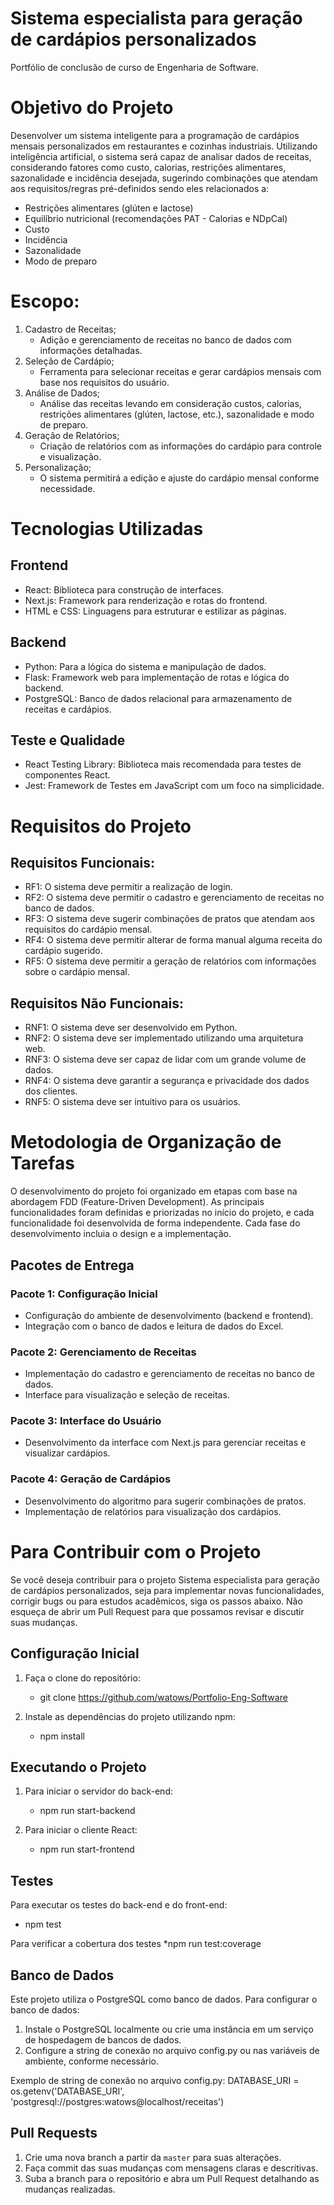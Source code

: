 # Sistema especialista para geração de cardápios personalizados
Portfólio de conclusão de curso de Engenharia de Software.

# Objetivo do Projeto
Desenvolver um sistema inteligente para a programação de cardápios mensais personalizados em restaurantes e cozinhas industriais. Utilizando inteligência artificial, o sistema será capaz de analisar dados de receitas, considerando fatores como custo, calorias, restrições alimentares, sazonalidade e incidência desejada, sugerindo combinações que atendam aos requisitos/regras pré-definidos sendo eles relacionados a:

* Restrições alimentares (glúten e lactose)
* Equilíbrio nutricional (recomendações PAT - Calorias e NDpCal)
* Custo
* Incidência
* Sazonalidade
* Modo de preparo

# Escopo:
1. Cadastro de Receitas;
   * Adição e gerenciamento de receitas no banco de dados com informações detalhadas.
2. Seleção de Cardápio;
   * Ferramenta para selecionar receitas e gerar cardápios mensais com base nos requisitos do usuário.
3. Análise de Dados;
   * Análise das receitas levando em consideração custos, calorias, restrições alimentares (glúten, lactose, etc.), sazonalidade e modo de preparo.
4. Geração de Relatórios;
   * Criação de relatórios com as informações do cardápio para controle e visualização.
5. Personalização;
   * O sistema permitirá a edição e ajuste do cardápio mensal conforme necessidade.

# Tecnologias Utilizadas
## Frontend
* React: Biblioteca para construção de interfaces.
* Next.js: Framework para renderização e rotas do frontend.
* HTML e CSS: Linguagens para estruturar e estilizar as páginas.

## Backend
* Python: Para a lógica do sistema e manipulação de dados.
* Flask: Framework web para implementação de rotas e lógica do backend.
* PostgreSQL: Banco de dados relacional para armazenamento de receitas e cardápios.

## Teste e Qualidade
* React Testing Library: Biblioteca mais recomendada para testes de componentes React.
* Jest: Framework de Testes em JavaScript com um foco na simplicidade.

# Requisitos do Projeto
## Requisitos Funcionais:
* RF1: O sistema deve permitir a realização de login.
* RF2: O sistema deve permitir o cadastro e gerenciamento de receitas no banco de dados.
* RF3: O sistema deve sugerir combinações de pratos que atendam aos requisitos do cardápio mensal.
* RF4: O sistema deve permitir alterar de forma manual alguma receita do cardápio sugerido.
* RF5: O sistema deve permitir a geração de relatórios com informações sobre o cardápio mensal.
## Requisitos Não Funcionais:
* RNF1: O sistema deve ser desenvolvido em Python.
* RNF2: O sistema deve ser implementado utilizando uma arquitetura web.
* RNF3: O sistema deve ser capaz de lidar com um grande volume de dados.
* RNF4: O sistema deve garantir a segurança e privacidade dos dados dos clientes.
* RNF5: O sistema deve ser intuitivo para os usuários.

# Metodologia de Organização de Tarefas
O desenvolvimento do projeto foi organizado em etapas com base na abordagem FDD (Feature-Driven Development). As principais funcionalidades foram definidas e priorizadas no início do projeto, e cada funcionalidade foi desenvolvida de forma independente. Cada fase do desenvolvimento incluia o design e a implementação.

## Pacotes de Entrega
### Pacote 1: Configuração Inicial
* Configuração do ambiente de desenvolvimento (backend e frontend).
* Integração com o banco de dados e leitura de dados do Excel.

### Pacote 2: Gerenciamento de Receitas
* Implementação do cadastro e gerenciamento de receitas no banco de dados.
* Interface para visualização e seleção de receitas.

### Pacote 3: Interface do Usuário
* Desenvolvimento da interface com Next.js para gerenciar receitas e visualizar cardápios.

### Pacote 4: Geração de Cardápios
* Desenvolvimento do algoritmo para sugerir combinações de pratos.
* Implementação de relatórios para visualização dos cardápios.

# Para Contribuir com o Projeto
Se você deseja contribuir para o projeto Sistema especialista para geração de cardápios personalizados, seja para implementar novas funcionalidades, corrigir bugs ou para estudos acadêmicos, siga os passos abaixo. Não esqueça de abrir um Pull Request para que possamos revisar e discutir suas mudanças.

## Configuração Inicial
1. Faça o clone do repositório:
   * git clone https://github.com/watows/Portfolio-Eng-Software
     
2. Instale as dependências do projeto utilizando npm:
   * npm install

## Executando o Projeto
1. Para iniciar o servidor do back-end:
   * npm run start-backend
     
2. Para iniciar o cliente React:
   * npm run start-frontend

## Testes
Para executar os testes do back-end e do front-end:
  * npm test

Para verificar a cobertura dos testes
  *npm run test:coverage

## Banco de Dados
Este projeto utiliza o PostgreSQL como banco de dados. Para configurar o banco de dados:

1. Instale o PostgreSQL localmente ou crie uma instância em um serviço de hospedagem de bancos de dados.
2. Configure a string de conexão no arquivo config.py ou nas variáveis de ambiente, conforme necessário.

Exemplo de string de conexão no arquivo config.py:
DATABASE_URI = os.getenv('DATABASE_URI', 'postgresql://postgres:watows@localhost/receitas')

## Pull Requests
1. Crie uma nova branch a partir da `master` para suas alterações.
2. Faça commit das suas mudanças com mensagens claras e descritivas.
3. Suba a branch para o repositório e abra um Pull Request detalhando as mudanças realizadas.
